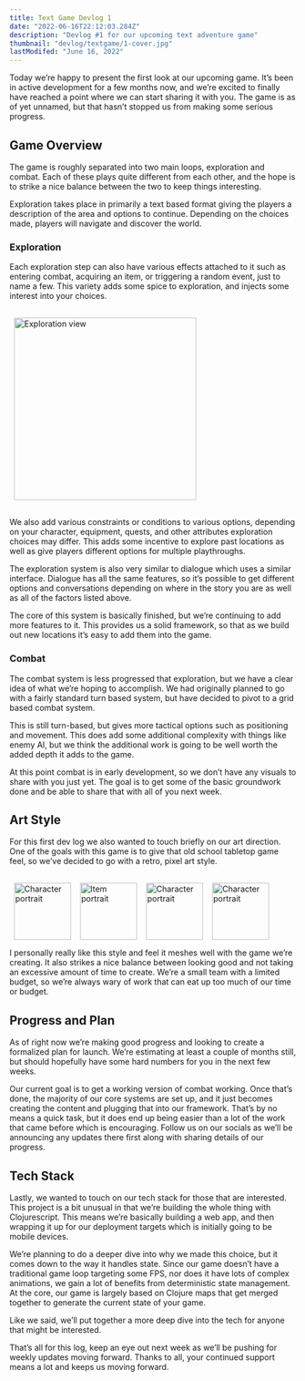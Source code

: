 ```yaml
---
title: Text Game Devlog 1
date: "2022-06-16T22:12:03.284Z"
description: "Devlog #1 for our upcoming text adventure game"
thumbnail: "devlog/textgame/1-cover.jpg"
lastModifed: "June 16, 2022"
---
```


Today we’re happy to present the first look at our upcoming game. It’s been in active development for a few months now, and we’re excited to finally have reached a point where we can start sharing it with you. The game is as of yet unnamed, but that hasn’t stopped us from making some serious progress.


## Game Overview

The game is roughly separated into two main loops, exploration and combat. Each of these plays quite different from each other, and the hope is to strike a nice balance between the two to keep things interesting.

Exploration takes place in primarily a text based format giving the players a description of the area and options to continue. Depending on the choices made, players will navigate and discover the world.


### Exploration

Each exploration step can also have various effects attached to it such as entering combat, acquiring an item, or triggering a random event, just to name a few. This variety adds some spice to exploration, and injects some interest into your choices.

  <img src="/images/devlog/textgame/exploration.jpg" width="320px" alt="Exploration view" style="padding: 16px 8px">

We also add various constraints or conditions to various options, depending on your character, equipment, quests, and other attributes exploration choices may differ. This adds some incentive to explore past locations as well as give players different options for multiple playthroughs.

The exploration system is also very similar to dialogue which uses a similar interface. Dialogue has all the same features, so it’s possible to get different options and conversations depending on where in the story you are as well as all of the factors listed above.

The core of this system is basically finished, but we’re continuing to add more features to it. This provides us a solid framework, so that as we build out new locations it’s easy to add them into the game.


### Combat

The combat system is less progressed that exploration, but we have a clear idea of what we’re hoping to accomplish. We had originally planned to go with a fairly standard turn based system, but have decided to pivot to a grid based combat system.

This is still turn-based, but gives more tactical options such as positioning and movement. This does add some additional complexity with things like enemy AI, but we think the additional work is going to be well worth the added depth it adds to the game.

At this point combat is in early development, so we don’t have any visuals to share with you just yet. The goal is to get some of the basic groundwork done and be able to share that with all of you next week.


## Art Style

For this first dev log we also wanted to touch briefly on our art direction. One of the goals with this game is to give that old school tabletop game feel, so we’ve decided to go with a retro, pixel art style.

<div style="display: flex; padding-top: 16px">
  <img src="/images/devlog/textgame/priest.jpg" width="100px" alt="Character portrait" style="padding: 0 8px">
  <img src="/images/devlog/textgame/bow.jpg" width="100px" alt="Item portrait" style="padding: 0 8px">
  <img src="/images/devlog/textgame/wizard.jpg" width="100px" alt="Character portrait" style="padding: 0 8px">
  <img src="/images/devlog/textgame/staff.jpg" width="100px" alt="Character portrait" style="padding: 0 8px">
</div>

I personally really like this style and feel it meshes well with the game we’re creating. It also strikes a nice balance between looking good and not taking an excessive amount of time to create. We’re a small team with a limited budget, so we’re always wary of work that can eat up too much of our time or budget.


## Progress and Plan

As of right now we’re making good progress and looking to create a formalized plan for launch. We’re estimating at least a couple of months still, but should hopefully have some hard numbers for you in the next few weeks.

Our current goal is to get a working version of combat working. Once that’s done, the majority of our core systems are set up, and it just becomes creating the content and plugging that into our framework. That’s by no means a quick task, but it does end up being easier than a lot of the work that came before which is encouraging. Follow us on our socials as we’ll be announcing any updates there first along with sharing details of our progress.


## Tech Stack

Lastly, we wanted to touch on our tech stack for those that are interested. This project is a bit unusual in that we’re building the whole thing with Clojurescript. This means we’re basically building a web app, and then wrapping it up for our deployment targets which is initially going to be mobile devices.

We’re planning to do a deeper dive into why we made this choice, but it comes down to the way it handles state. Since our game doesn’t have a traditional game loop targeting some FPS, nor does it have lots of complex animations, we gain a lot of benefits from deterministic state management. At the core, our game is largely based on Clojure maps that get merged together to generate the current state of your game.

Like we said, we’ll put together a more deep dive into the tech for anyone that might be interested.

That’s all for this log, keep an eye out next week as we’ll be pushing for weekly updates moving forward. Thanks to all, your continued support means a lot and keeps us moving forward.
